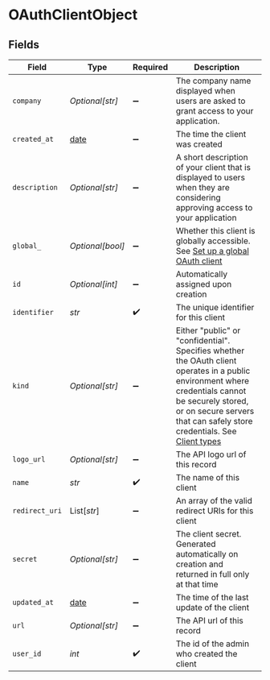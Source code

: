 # OAuthClientObject


## Fields

| Field                                                                                                                                                                                                                                                                                                | Type                                                                                                                                                                                                                                                                                                 | Required                                                                                                                                                                                                                                                                                             | Description                                                                                                                                                                                                                                                                                          |
| ---------------------------------------------------------------------------------------------------------------------------------------------------------------------------------------------------------------------------------------------------------------------------------------------------- | ---------------------------------------------------------------------------------------------------------------------------------------------------------------------------------------------------------------------------------------------------------------------------------------------------- | ---------------------------------------------------------------------------------------------------------------------------------------------------------------------------------------------------------------------------------------------------------------------------------------------------- | ---------------------------------------------------------------------------------------------------------------------------------------------------------------------------------------------------------------------------------------------------------------------------------------------------- |
| `company`                                                                                                                                                                                                                                                                                            | *Optional[str]*                                                                                                                                                                                                                                                                                      | :heavy_minus_sign:                                                                                                                                                                                                                                                                                   | The company name displayed when users are asked to grant access to your application.                                                                                                                                                                                                                 |
| `created_at`                                                                                                                                                                                                                                                                                         | [date](https://docs.python.org/3/library/datetime.html#date-objects)                                                                                                                                                                                                                                 | :heavy_minus_sign:                                                                                                                                                                                                                                                                                   | The time the client was created                                                                                                                                                                                                                                                                      |
| `description`                                                                                                                                                                                                                                                                                        | *Optional[str]*                                                                                                                                                                                                                                                                                      | :heavy_minus_sign:                                                                                                                                                                                                                                                                                   | A short description of your client that is displayed to users when they are considering approving access to your application                                                                                                                                                                         |
| `global_`                                                                                                                                                                                                                                                                                            | *Optional[bool]*                                                                                                                                                                                                                                                                                     | :heavy_minus_sign:                                                                                                                                                                                                                                                                                   | Whether this client is globally accessible. See [Set up a global OAuth client](/documentation/apps/publish-your-app-or-theme/global_oauth_intro/)                                                                                                                                                    |
| `id`                                                                                                                                                                                                                                                                                                 | *Optional[int]*                                                                                                                                                                                                                                                                                      | :heavy_minus_sign:                                                                                                                                                                                                                                                                                   | Automatically assigned upon creation                                                                                                                                                                                                                                                                 |
| `identifier`                                                                                                                                                                                                                                                                                         | *str*                                                                                                                                                                                                                                                                                                | :heavy_check_mark:                                                                                                                                                                                                                                                                                   | The unique identifier for this client                                                                                                                                                                                                                                                                |
| `kind`                                                                                                                                                                                                                                                                                               | *Optional[str]*                                                                                                                                                                                                                                                                                      | :heavy_minus_sign:                                                                                                                                                                                                                                                                                   | Either "public" or "confidential". Specifies whether the OAuth client operates in a public environment where credentials cannot be securely stored, or on secure servers that can safely store credentials. See [Client types](/documentation/ticketing/working-with-oauth/oauth-pkce/#client-types) |
| `logo_url`                                                                                                                                                                                                                                                                                           | *Optional[str]*                                                                                                                                                                                                                                                                                      | :heavy_minus_sign:                                                                                                                                                                                                                                                                                   | The API logo url of this record                                                                                                                                                                                                                                                                      |
| `name`                                                                                                                                                                                                                                                                                               | *str*                                                                                                                                                                                                                                                                                                | :heavy_check_mark:                                                                                                                                                                                                                                                                                   | The name of this client                                                                                                                                                                                                                                                                              |
| `redirect_uri`                                                                                                                                                                                                                                                                                       | List[*str*]                                                                                                                                                                                                                                                                                          | :heavy_minus_sign:                                                                                                                                                                                                                                                                                   | An array of the valid redirect URIs for this client                                                                                                                                                                                                                                                  |
| `secret`                                                                                                                                                                                                                                                                                             | *Optional[str]*                                                                                                                                                                                                                                                                                      | :heavy_minus_sign:                                                                                                                                                                                                                                                                                   | The client secret. Generated automatically on creation and returned in full only at that time                                                                                                                                                                                                        |
| `updated_at`                                                                                                                                                                                                                                                                                         | [date](https://docs.python.org/3/library/datetime.html#date-objects)                                                                                                                                                                                                                                 | :heavy_minus_sign:                                                                                                                                                                                                                                                                                   | The time of the last update of the client                                                                                                                                                                                                                                                            |
| `url`                                                                                                                                                                                                                                                                                                | *Optional[str]*                                                                                                                                                                                                                                                                                      | :heavy_minus_sign:                                                                                                                                                                                                                                                                                   | The API url of this record                                                                                                                                                                                                                                                                           |
| `user_id`                                                                                                                                                                                                                                                                                            | *int*                                                                                                                                                                                                                                                                                                | :heavy_check_mark:                                                                                                                                                                                                                                                                                   | The id of the admin who created the client                                                                                                                                                                                                                                                           |